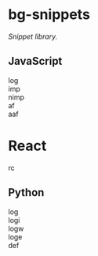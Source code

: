 # bg-snippets

_Snippet library._

## JavaScript

log  
imp  
nimp  
af  
aaf

# React

rc

## Python

log  
logi  
logw  
loge  
def
